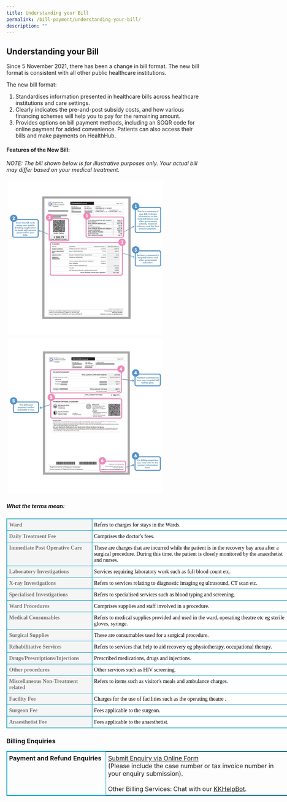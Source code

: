 ```yaml
---
title: Understanding your Bill
permalink: /bill-payment/understanding-your-bill/
description: ""
---
```

Understanding your Bill
-----------------------

Since 5 November 2021, there has been a change in bill format. The new bill format is consistent with all other public healthcare institutions.

The new bill format:

1. Standardises information presented in healthcare bills across healthcare institutions and care settings.
2. Clearly indicates the pre-and-post subsidy costs, and how various financing schemes will help you to pay for the remaining amount.
3. Provides options on bill payment methods, including an SGQR code for online payment for added convenience. Patients can also access their bills and make payments on HealthHub.

#### Features of the New Bill:

_NOTE: The bill shown below is for illustrative purposes only. Your actual bill may differ based on your medical treatment._

<img src="images/bill1.jpg" style="-webkit-tap-highlight-; vertical-align: middle; max-width: 80%; margin: 5px;">
<img src="images/bill2.jpg" style="-webkit-tap-highlight-; vertical-align: middle; max-width: 80%; margin: 5px;">

##### What the terms mean:
<table class="ms-rteTable-5" cellspacing="5" cellpadding="5" style="box-sizing: border-box; border: 1px solid rgb(0, 154, 195); border-collapse: collapse; background-color: rgb(255, 255, 255); color: rgb(0, 0, 0); font-family: OpenSans; font-size: 16px; font-weight: 400; orphans: 2; text-align: start; widows: 2; width: 740px;"><tbody style="box-sizing: border-box; font-size: 14px;"><tr class="ms-rteTableEvenRow-5" style="box-sizing: border-box; font-size: 14px;"><th align="left" class="ms-rteTableFirstCol-5" bgcolor="#f5f5f5" scope="row" style="box-sizing: border-box; padding: 7px 5px 6px; text-align: left; vertical-align: top; color: rgb(119, 119, 119); border: 1px solid rgb(0, 154, 195); width: 221.693px; font-size: 14px;"><strong style="box-sizing: border-box; font-weight: 700; font-size: 14px;">Ward</strong><br style="box-sizing: border-box; font-size: 14px;"></th><td class="ms-rteTableOddCol-5" style="box-sizing: border-box; padding: 7px 5px 6px; vertical-align: top; border: 1px solid rgb(0, 154, 195); width: 517.307px; font-size: 14px;">Refers to charges for stays in the Wards.</td></tr><tr class="ms-rteTableOddRow-5" style="box-sizing: border-box; font-size: 14px;"><th align="left" class="ms-rteTableFirstCol-5" bgcolor="#f5f5f5" scope="row" style="box-sizing: border-box; padding: 7px 5px 6px; text-align: left; vertical-align: top; color: rgb(119, 119, 119); border: 1px solid rgb(0, 154, 195); width: 221.693px; font-size: 14px;"><strong style="box-sizing: border-box; font-weight: 700; font-size: 14px;">Daily Treatment Fee</strong><br style="box-sizing: border-box; font-size: 14px;"></th><td class="ms-rteTableOddCol-5" style="box-sizing: border-box; padding: 7px 5px 6px; vertical-align: top; border: 1px solid rgb(0, 154, 195); width: 517.307px; font-size: 14px;">Comprises the doctor's fees.</td></tr><tr class="ms-rteTableEvenRow-5" style="box-sizing: border-box; font-size: 14px;"><th align="left" class="ms-rteTableFirstCol-5" bgcolor="#f5f5f5" scope="row" style="box-sizing: border-box; padding: 7px 5px 6px; text-align: left; vertical-align: top; color: rgb(119, 119, 119); border: 1px solid rgb(0, 154, 195); width: 221.693px; font-size: 14px;"><strong style="box-sizing: border-box; font-weight: 700; font-size: 14px;">Immediate Post Operative Care</strong></th><td class="ms-rteTableOddCol-5" style="box-sizing: border-box; padding: 7px 5px 6px; vertical-align: top; border: 1px solid rgb(0, 154, 195); width: 517.307px; font-size: 14px;">These are charges that are incurred while the patient is in the recovery bay area after a surgical procedure. During this time, the patient is closely monitored by the anaesthetist and nurses.</td></tr><tr class="ms-rteTableOddRow-5" style="box-sizing: border-box; font-size: 14px;"><th align="left" class="ms-rteTableFirstCol-5" bgcolor="#f5f5f5" scope="row" style="box-sizing: border-box; padding: 7px 5px 6px; text-align: left; vertical-align: top; color: rgb(119, 119, 119); border: 1px solid rgb(0, 154, 195); width: 221.693px; font-size: 14px;"><strong style="box-sizing: border-box; font-weight: 700; font-size: 14px;">Laboratory Investigations</strong></th><td class="ms-rteTableOddCol-5" style="box-sizing: border-box; padding: 7px 5px 6px; vertical-align: top; border: 1px solid rgb(0, 154, 195); width: 517.307px; font-size: 14px;">Services requiring laboratory work such as full blood count etc.</td></tr><tr class="ms-rteTableEvenRow-5" style="box-sizing: border-box; font-size: 14px;"><th align="left" class="ms-rteTableFirstCol-5" bgcolor="#f5f5f5" scope="row" style="box-sizing: border-box; padding: 7px 5px 6px; text-align: left; vertical-align: top; color: rgb(119, 119, 119); border: 1px solid rgb(0, 154, 195); width: 221.693px; font-size: 14px;"><strong style="box-sizing: border-box; font-weight: 700; font-size: 14px;">X-ray Investigations</strong><br style="box-sizing: border-box; font-size: 14px;"></th><td class="ms-rteTableOddCol-5" style="box-sizing: border-box; padding: 7px 5px 6px; vertical-align: top; border: 1px solid rgb(0, 154, 195); width: 517.307px; font-size: 14px;">Refers to services relating to diagnostic imaging eg ultrasound, CT scan etc.</td></tr><tr class="ms-rteTableOddRow-5" style="box-sizing: border-box; font-size: 14px;"><th align="left" class="ms-rteTableFirstCol-5" bgcolor="#f5f5f5" scope="row" style="box-sizing: border-box; padding: 7px 5px 6px; text-align: left; vertical-align: top; color: rgb(119, 119, 119); border: 1px solid rgb(0, 154, 195); width: 221.693px; font-size: 14px;"><strong style="box-sizing: border-box; font-weight: 700; font-size: 14px;">Specialised Investigations</strong></th><td class="ms-rteTableOddCol-5" style="box-sizing: border-box; padding: 7px 5px 6px; vertical-align: top; border: 1px solid rgb(0, 154, 195); width: 517.307px; font-size: 14px;">Refers to specialised services such as blood typing and screening.</td></tr><tr class="ms-rteTableEvenRow-5" style="box-sizing: border-box; font-size: 14px;"><th align="left" class="ms-rteTableFirstCol-5" bgcolor="#f5f5f5" scope="row" style="box-sizing: border-box; padding: 7px 5px 6px; text-align: left; vertical-align: top; color: rgb(119, 119, 119); border: 1px solid rgb(0, 154, 195); width: 221.693px; font-size: 14px;"><strong style="box-sizing: border-box; font-weight: 700; font-size: 14px;">Ward Procedures</strong><br style="box-sizing: border-box; font-size: 14px;"></th><td class="ms-rteTableOddCol-5" style="box-sizing: border-box; padding: 7px 5px 6px; vertical-align: top; border: 1px solid rgb(0, 154, 195); width: 517.307px; font-size: 14px;">Comprises supplies and staff involved in a procedure.</td></tr><tr class="ms-rteTableOddRow-5" style="box-sizing: border-box; font-size: 14px;"><th align="left" class="ms-rteTableFirstCol-5" bgcolor="#f5f5f5" scope="row" style="box-sizing: border-box; padding: 7px 5px 6px; text-align: left; vertical-align: top; color: rgb(119, 119, 119); border: 1px solid rgb(0, 154, 195); width: 221.693px; font-size: 14px;"><strong style="box-sizing: border-box; font-weight: 700; font-size: 14px;">Medical Consumables</strong></th><td class="ms-rteTableOddCol-5" style="box-sizing: border-box; padding: 7px 5px 6px; vertical-align: top; border: 1px solid rgb(0, 154, 195); width: 517.307px; font-size: 14px;">Refers to medical supplies provided and used in the ward, operating theatre etc eg sterile gloves, syringe.<br style="box-sizing: border-box; font-size: 14px;"></td></tr><tr class="ms-rteTableEvenRow-5" style="box-sizing: border-box; font-size: 14px;"><th align="left" class="ms-rteTableFirstCol-5" bgcolor="#f5f5f5" scope="row" style="box-sizing: border-box; padding: 7px 5px 6px; text-align: left; vertical-align: top; color: rgb(119, 119, 119); border: 1px solid rgb(0, 154, 195); width: 221.693px; font-size: 14px;"><strong style="box-sizing: border-box; font-weight: 700; font-size: 14px;">Surgical Supplies</strong></th><td class="ms-rteTableOddCol-5" style="box-sizing: border-box; padding: 7px 5px 6px; vertical-align: top; border: 1px solid rgb(0, 154, 195); width: 517.307px; font-size: 14px;">These are consumables used for a surgical procedure.</td></tr><tr class="ms-rteTableOddRow-5" style="box-sizing: border-box; font-size: 14px;"><th align="left" class="ms-rteTableFirstCol-5" bgcolor="#f5f5f5" scope="row" style="box-sizing: border-box; padding: 7px 5px 6px; text-align: left; vertical-align: top; color: rgb(119, 119, 119); border: 1px solid rgb(0, 154, 195); width: 221.693px; font-size: 14px;"><strong style="box-sizing: border-box; font-weight: 700; font-size: 14px;">Rehabilitative Services</strong></th><td class="ms-rteTableOddCol-5" style="box-sizing: border-box; padding: 7px 5px 6px; vertical-align: top; border: 1px solid rgb(0, 154, 195); width: 517.307px; font-size: 14px;">Refers to services that help to aid recovery eg physiotherapy, occupational therapy.</td></tr><tr class="ms-rteTableEvenRow-5" style="box-sizing: border-box; font-size: 14px;"><th align="left" class="ms-rteTableFirstCol-5" bgcolor="#f5f5f5" scope="row" style="box-sizing: border-box; padding: 7px 5px 6px; text-align: left; vertical-align: top; color: rgb(119, 119, 119); border: 1px solid rgb(0, 154, 195); width: 221.693px; font-size: 14px;"><strong style="box-sizing: border-box; font-weight: 700; font-size: 14px;">Drugs/Prescriptions/Injections</strong></th><td class="ms-rteTableOddCol-5" style="box-sizing: border-box; padding: 7px 5px 6px; vertical-align: top; border: 1px solid rgb(0, 154, 195); width: 517.307px; font-size: 14px;">Prescribed medications, drugs and injections.</td></tr><tr class="ms-rteTableOddRow-5" style="box-sizing: border-box; font-size: 14px;"><th align="left" class="ms-rteTableFirstCol-5" bgcolor="#f5f5f5" scope="row" style="box-sizing: border-box; padding: 7px 5px 6px; text-align: left; vertical-align: top; color: rgb(119, 119, 119); border: 1px solid rgb(0, 154, 195); width: 221.693px; font-size: 14px;"><strong style="box-sizing: border-box; font-weight: 700; font-size: 14px;">Other procedures</strong></th><td class="ms-rteTableOddCol-5" style="box-sizing: border-box; padding: 7px 5px 6px; vertical-align: top; border: 1px solid rgb(0, 154, 195); width: 517.307px; font-size: 14px;">Other services such as HIV screening.</td></tr><tr class="ms-rteTableEvenRow-5" style="box-sizing: border-box; font-size: 14px;"><th align="left" class="ms-rteTableFirstCol-5" bgcolor="#f5f5f5" scope="row" style="box-sizing: border-box; padding: 7px 5px 6px; text-align: left; vertical-align: top; color: rgb(119, 119, 119); border: 1px solid rgb(0, 154, 195); width: 221.693px; font-size: 14px;"><strong style="box-sizing: border-box; font-weight: 700; font-size: 14px;">Miscellaneous Non-Treatment related</strong></th><td class="ms-rteTableOddCol-5" style="box-sizing: border-box; padding: 7px 5px 6px; vertical-align: top; border: 1px solid rgb(0, 154, 195); width: 517.307px; font-size: 14px;">Refers to items such as&nbsp;visitor's meals and ambulance charges.</td></tr><tr class="ms-rteTableOddRow-5" style="box-sizing: border-box; font-size: 14px;"><th align="left" class="ms-rteTableFirstCol-5" bgcolor="#f5f5f5" scope="row" style="box-sizing: border-box; padding: 7px 5px 6px; text-align: left; vertical-align: top; color: rgb(119, 119, 119); border: 1px solid rgb(0, 154, 195); width: 221.693px; font-size: 14px;"><strong style="box-sizing: border-box; font-weight: 700; font-size: 14px;">Facility Fee</strong></th><td class="ms-rteTableOddCol-5" style="box-sizing: border-box; padding: 7px 5px 6px; vertical-align: top; border: 1px solid rgb(0, 154, 195); width: 517.307px; font-size: 14px;">Charges for the use of facilities such as the operating theatre .</td></tr><tr class="ms-rteTableEvenRow-5" style="box-sizing: border-box; font-size: 14px;"><th align="left" class="ms-rteTableFirstCol-5" bgcolor="#f5f5f5" scope="row" style="box-sizing: border-box; padding: 7px 5px 6px; text-align: left; vertical-align: top; color: rgb(119, 119, 119); border: 1px solid rgb(0, 154, 195); width: 221.693px; font-size: 14px;"><strong style="box-sizing: border-box; font-weight: 700; font-size: 14px;">Surgeon Fee</strong></th><td class="ms-rteTableOddCol-5" style="box-sizing: border-box; padding: 7px 5px 6px; vertical-align: top; border: 1px solid rgb(0, 154, 195); width: 517.307px; font-size: 14px;">Fees applicable to the surgeon.</td></tr><tr class="ms-rteTableOddRow-5" style="box-sizing: border-box; font-size: 14px;"><th align="left" class="ms-rteTableFirstCol-5" bgcolor="#f5f5f5" scope="row" style="box-sizing: border-box; padding: 7px 5px 6px; text-align: left; vertical-align: top; color: rgb(119, 119, 119); border: 1px solid rgb(0, 154, 195); width: 221.693px; font-size: 14px;"><strong style="box-sizing: border-box; font-weight: 700; font-size: 14px;">Anaesthetist Fee</strong></th><td class="ms-rteTableOddCol-5" style="box-sizing: border-box; padding: 7px 5px 6px; vertical-align: top; border: 1px solid rgb(0, 154, 195); width: 517.307px; font-size: 14px;">Fees applicable to the anaesthetist.</td></tr></tbody></table>

### Billing Enquiries  


<table style="border: 1px solid rgb(0, 154, 195); width: 740px; font-size: 16px;"><tbody style="box-sizing: border-box; font-size: 16px;"><tr style="font-size: 16px;"><td class="ms-rteTableEvenCol-5" style="box-sizing: border-box; padding: 7px 5px 6px; vertical-align: top; border: 1px solid rgb(0, 154, 195); width: 35%;"><strong style="box-sizing: border-box; font-weight: 700">Payment and Refund Enquiries</strong></td><td class="ms-rteTableOddCol-5" style="box-sizing: border-box; padding: 7px 5px 6px; vertical-align: top; border: 1px; width: 65%; font-size: 16px;"><a href="https://for.sg/askshs">Submit Enquiry via Online Form</a><br>(Please include the case number or tax invoice number in your enquiry submission). <br><br>Other Billing Services: Chat with our <a href="https://www.kkh.com.sg/about-kkh/contact-us">KKHelpBot</a>.</td></tr></tbody></table>